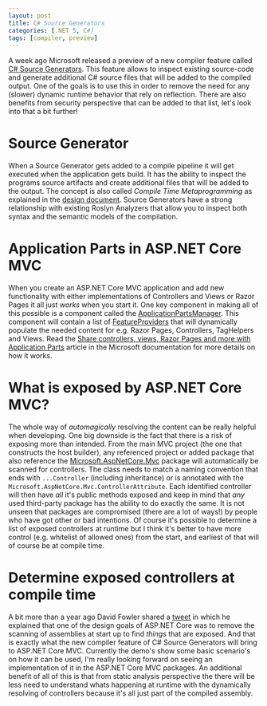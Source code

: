 ```yaml
---
layout: post
title: C# Source Generators
categories: [.NET 5, C#]
tags: [compiler, preview]
---
```


A week ago Microsoft released a preview of a new compiler feature called [C# Source Generators](https://devblogs.microsoft.com/dotnet/introducing-c-source-generators/). This feature allows to inspect existing source-code and generate additional C# source files that will be added to the compiled output. One of the goals is to use this in order to remove the need for any (slower) dynamic runtime behavior that rely on reflection. There are also benefits from security perspective that can be added to that list, let's look into that a bit further! 

# Source Generator

When a Source Generator gets added to a compile pipeline it will get executed when the application gets build. It has the ability to inspect the programs source artifacts and create additional files that will be added to the output. The concept is also called _Compile Time Metaprogramming_ as explained in the [design document](https://github.com/dotnet/roslyn/blob/master/docs/features/source-generators.md). Source Generators have a strong relationship with existing Roslyn Analyzers that allow you to inspect both syntax and the semantic models of the compilation. 

# Application Parts in ASP.NET Core MVC

When you create an ASP.NET Core MVC application and add new functionality with either implementations of Controllers and Views or Razor Pages it all just _works_ when you start it. One key component in making all of this possible is a component called the [ApplicationPartsManager](https://docs.microsoft.com/en-us/dotnet/api/microsoft.aspnetcore.mvc.applicationparts.applicationpartmanager). This component will contain a list of [FeatureProviders](https://docs.microsoft.com/en-us/dotnet/api/microsoft.aspnetcore.mvc.applicationparts.iapplicationfeatureprovider) that will dynamically populate the needed content for e.g. Razor Pages, Controllers, TagHelpers and Views. Read the [Share controllers, views, Razor Pages and more with Application Parts](https://docs.microsoft.com/en-us/aspnet/core/mvc/advanced/app-parts) article in the Microsoft documentation for more details on how it works. 

# What is exposed by ASP.NET Core MVC?

The whole way of _automagically_ resolving the content can be really helpful when developing. One big downside is the fact that there is a risk of exposing more than intended. From the main MVC project (the one that constructs the host builder), any referenced project or added package that also reference the [Microsoft.AspNetCore.Mvc](https://www.nuget.org/packages/microsoft.aspnetcore.mvc) package will automatically be scanned for controllers. The class needs to match a naming convention that ends with `...Controller` (including inheritance) or is annotated with the `Microsoft.AspNetCore.Mvc.ControllerAttribute`. Each identified controller will then have _all_ it's public methods exposed and keep in mind that _any_ used third-party package has the ability to do exactly the same. It is not unseen that packages are compromised (there are a lot of ways!) by people who have got other or bad intentions. Of course it's possible to determine a list of exposed controllers at runtime but I think it's better to have more control (e.g. whitelist of allowed ones) from the start, and earliest of that will of course be at compile time. 

# Determine exposed controllers at compile time

A bit more than a year ago David Fowler shared a [tweet](https://twitter.com/davidfowl/status/1123777569621409793) in which he explained that one of the design goals of ASP.NET Core was to remove the scanning of assemblies at start up to find _things_ that are exposed. And that is exactly what the new compiler feature of C# Source Generators will bring to ASP.NET Core MVC. Currently the demo's show some basic scenario's on how it can be used, I'm really looking forward on seeing an implementation of it in the ASP.NET Core MVC packages. An additional benefit of all of this is that from static analysis perspective the there will be less need to understand whats happening at runtime with the dynamically resolving of controllers because it's all just part of the compiled assembly.
